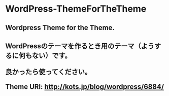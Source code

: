 WordPress-ThemeForTheTheme
==========================

<h2>Wordpress Theme for the Theme.<h2>

<p>WordPressのテーマを作るとき用のテーマ（ようするに何もない）です。</p>
<p>良かったら使ってください。</p>

Theme URI: <a href="http://kots.jp/blog/wordpress/6884/">http://kots.jp/blog/wordpress/6884/</a>
